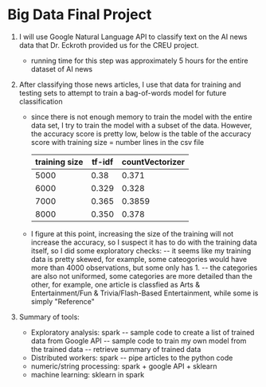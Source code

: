 # Big Data Final Project

1. I will use Google Natural Language API to classify text on the AI news data that Dr. Eckroth 
	provided us for the CREU project. 
	- running time for this step was approximately 5 hours for the entire dataset of AI news
	
2. After classifying those news articles, I use that data for training and testing sets
	to attempt to train a bag-of-words model for future classification
	- since there is not enough memory to train the model with the entire data set, I try to train 
		the model with a subset of the data. However, the accuracy score is pretty low, 
		below is the table of the accuracy score with training size = number lines in the csv file
		
		| training size  |  tf-idf |countVectorizer |  
		|----------------|---------|----------------|
		|          5000  |   0.38  |     0.371      |
		|          6000  |   0.329 |     0.328      |
		|          7000  |   0.365 |     0.3859     |
		|          8000  |   0.350 |     0.378      |

	- I figure at this point, increasing the size of the training will not increase the accuracy, so 
		I suspect it has to do with the training data itself, so I did some exploratory checks:
		-- it seems like my training data is pretty skewed, for example, some cateogories would
			 have more than 4000 observations, but some only has 1. 
		-- the categories are also not uniformed, some categories are more detailed than the other,
			for example, one article is classfied as Arts & Entertainment/Fun & Trivia/Flash-Based 
			Entertainment, while some is simply "Reference"
3. Summary of tools:
	- Exploratory analysis: spark
		-- sample code to create a list of trained data from Google API
		-- sample code to train my own model from the trained data
		-- retrieve summary of trained data
	- Distributed workers: spark -- pipe articles to the python code
	- numeric/string processing: spark + google API + sklearn 
	- machine learning: sklearn in spark
